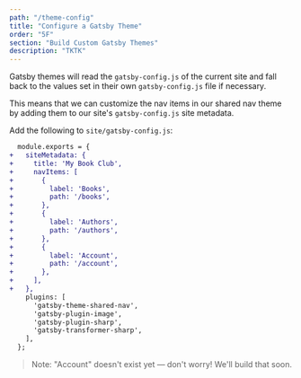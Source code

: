 ```yaml
---
path: "/theme-config"
title: "Configure a Gatsby Theme"
order: "5F"
section: "Build Custom Gatsby Themes"
description: "TKTK"
---
```


Gatsby themes will read the `gatsby-config.js` of the current site and fall back to the values set in their own `gatsby-config.js` file if necessary.

This means that we can customize the nav items in our shared nav theme by adding them to our site's `gatsby-config.js` site metadata.

Add the following to `site/gatsby-config.js`:

```diff
  module.exports = {
+   siteMetadata: {
+     title: 'My Book Club',
+     navItems: [
+       {
+         label: 'Books',
+         path: '/books',
+       },
+       {
+         label: 'Authors',
+         path: '/authors',
+       },
+       {
+         label: 'Account',
+         path: '/account',
+       },
+     ],
+   },
    plugins: [
      'gatsby-theme-shared-nav',
      'gatsby-plugin-image',
      'gatsby-plugin-sharp',
      'gatsby-transformer-sharp',
    ],
  };
```

> Note: "Account" doesn't exist yet — don't worry! We'll build that soon.
